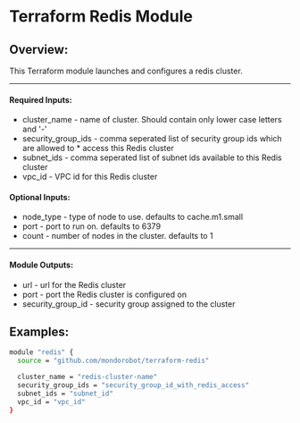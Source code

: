 # Terraform Redis Module

## Overview:
This Terraform module launches and configures a redis cluster.

---

#### Required Inputs:
  * cluster_name - name of cluster.  Should contain only lower case letters and '-'
  * security_group_ids - comma seperated list of security group ids which are allowed to * access this Redis cluster
  * subnet_ids - comma seperated list of subnet ids available to this Redis cluster
  * vpc_id - VPC id for this Redis cluster

#### Optional Inputs:
  * node_type - type of node to use. defaults to cache.m1.small
  * port - port to run on.  defaults to 6379
  * count - number of nodes in the cluster.  defaults to 1

---

#### Module Outputs:
  * url - url for the Redis cluster
  * port - port the Redis cluster is configured on
  * security_group_id - security group assigned to the cluster


## Examples:

```bash
module "redis" {
  source = "github.com/mondorobot/terraform-redis"

  cluster_name = "redis-cluster-name"
  security_group_ids = "security_group_id_with_redis_access"
  subnet_ids = "subnet_id"
  vpc_id = "vpc_id"
}
```
